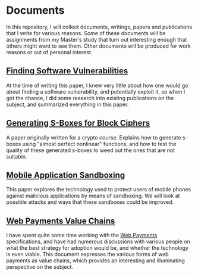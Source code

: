 # Documents
In this repository, I will collect documents, writings, papers and publications that I write for various reasons. Some of these documents will be assignments from my Master's study that turn out interesting enough that others might want to see them. Other documents will be produced for work reasons or out of personal interest.

## [Finding Software Vulnerabilities](finding-software-vulnerabilities/Finding%20Software%20Vulnerabilities.md)
At the time of writing this paper, I knew very little about how one would go about finding a software vulnerability, and potentially exploit it, so when I got the chance, I did some research into existing publications on the subject, and summarized everything in this paper.

## [Generating S-Boxes for Block Ciphers](generating-s-boxes/Generating%20S-Boxes.md)
A paper originally written for a crypto course. Explains how to generate s-boxes using "almost perfect nonlinear" functions, and how to test the quality of these generated s-boxes to weed out the ones that are not suitable.

## [Mobile Application Sandboxing](mobile-application-sandboxing/Mobile%20Application%20Sandboxing.md)
This paper explores the technology used to protect users of mobile phones against malicious applications by means of sandboxing. We will look at possible attacks and ways that these sandboxes could be improved.

## [Web Payments Value Chains](web-payments-value-chains/Web%20Payments%20Value%20Chains.md)
I have spent quite some time working with the [Web Payments](https://www.w3.org/Payments/) specifications, and have had numerous discussions with various people on what the best strategy for adoption would be, and whether the technology is even viable. This document expresses the various forms of web payments as value chains, which provides an interesting and illuminating perspective on the subject.
